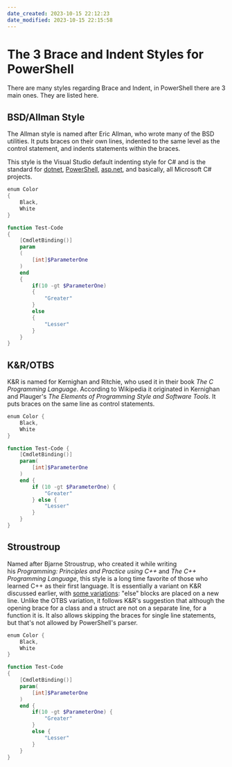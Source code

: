 ```yaml
---
date_created: 2023-10-15 22:12:23
date_modified: 2023-10-15 22:15:58
---
```

# The 3 Brace and Indent Styles for PowerShell

There are many styles regarding Brace and Indent, in PowerShell there are 3 main ones. They are listed here.

## BSD/Allman Style

The Allman style is named after Eric Allman, who wrote many of the BSD utilities. It puts braces on their own lines, indented to the same level as the control statement, and indents statements within the braces.

This style is the Visual Studio default indenting style for C# and is the standard for [dotnet](https://github.com/dotnet/corefx/blob/master/Documentation/coding-guidelines/coding-style.md), [PowerShell](https://github.com/PowerShell/PowerShell/blob/master/docs/dev-process/coding-guidelines.md), [asp.net](https://github.com/aspnet/Home/wiki/Engineering-guidelines#coding-guidelines), and basically, all Microsoft C# projects.

```PowerShell
enum Color
{
    Black,
    White
}

function Test-Code
{
    [CmdletBinding()]
    param
    (
        [int]$ParameterOne
    )
    end
    {
        if(10 -gt $ParameterOne)
        {
            "Greater"
        }
        else
        {
            "Lesser"    
        }
    }
}
```

## K&R/OTBS

K&R is named for Kernighan and Ritchie, who used it in their book _The C Programming Language_. According to Wikipedia it originated in Kernighan and Plauger's _The Elements of Programming Style and Software Tools_. It puts braces on the same line as control statements.

```PowerShell
enum Color {
    Black, 
    White
}

function Test-Code {
    [CmdletBinding()]
    param(
        [int]$ParameterOne
    )
    end {
        if (10 -gt $ParameterOne) {
            "Greater"
        } else {
            "Lesser"    
        }
    }
}
```

## Stroustroup

Named after Bjarne Stroustrup, who created it while writing his _Programming: Principles and Practice using C++_ and _The C++ Programming Language_, this style is a long time favorite of those who learned C++ as their first language. It is essentially a variant on K&R discussed earlier, with [some variations](http://isocpp.github.io/CppCoreGuidelines/CppCoreGuidelines#Rl-knr): "else" blocks are placed on a new line. Unlike the OTBS variation, it follows K&R's suggestion that although the opening brace for a class and a struct are not on a separate line, for a function it is. It also allows skipping the braces for single line statements, but that's not allowed by PowerShell's parser.

```PowerShell
enum Color {
    Black,
    White
}

function Test-Code
{
    [CmdletBinding()]
    param(
        [int]$ParameterOne
    )
    end {
        if(10 -gt $ParameterOne) {
            "Greater"
        }
        else {
            "Lesser"    
        }
    }
}
```
